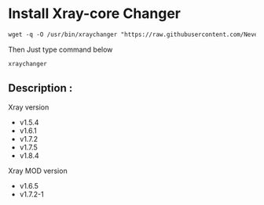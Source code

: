 # Install Xray-core Changer
 ```html
wget -q -O /usr/bin/xraychanger "https://raw.githubusercontent.com/NevermoreSSH/Xcore-custompath/main/xraychanger.sh" && chmod +x /usr/bin/xraychanger && xraychanger
  ```
Then Just type command below
 ```html
xraychanger
  ```

## Description :

 Xray version
- v1.5.4
- v1.6.1
- v1.7.2
- v1.7.5
- v1.8.4

Xray MOD version
- v1.6.5
- v1.7.2-1
